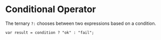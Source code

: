 # Conditional Operator

The ternary `?:` chooses between two expressions based on a condition.

```dream
var result = condition ? "ok" : "fail";
```

